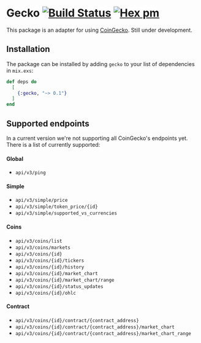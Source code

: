 # Gecko [![Build Status](https://github.com/patrykwozinski/ex-gecko/workflows/CI/badge.svg)](https://github.com/patrykwozinski/gecko/actions) [![Hex pm](https://img.shields.io/hexpm/v/gecko.svg?style=flat)](https://hex.pm/packages/gecko)

This package is an adapter for using [CoinGecko](https://coingecko.com). Still under development.

## Installation

The package can be installed by adding `gecko` to your list of dependencies in `mix.exs`:

```elixir
def deps do
  [
    {:gecko, "~> 0.1"}
  ]
end
```


## Supported endpoints
In a current version we're not supporting all CoinGecko's endpoints yet. There is a list of currently supported:
#### Global
- `api/v3/ping`

#### Simple
- `api/v3/simple/price`
- `api/v3/simple/token_price/{id}`
- `api/v3/simple/supported_vs_currencies`

#### Coins
- `api/v3/coins/list`
- `api/v3/coins/markets`
- `api/v3/coins/{id}`
- `api/v3/coins/{id}/tickers`
- `api/v3/coins/{id}/history`
- `api/v3/coins/{id}/market_chart`
- `api/v3/coins/{id}/market_chart/range`
- `api/v3/coins/{id}/status_updates`
- `api/v3/coins/{id}/ohlc`

#### Contract
- `api/v3/coins/{id}/contract/{contract_address}`
- `api/v3/coins/{id}/contract/{contract_address}/market_chart`
- `api/v3/coins/{id}/contract/{contract_address}/market_chart_range`
